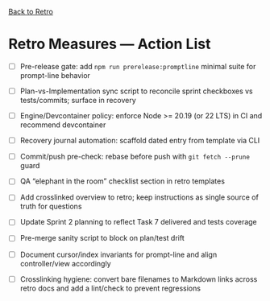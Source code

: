 [Back to Retro](../)

# Retro Measures — Action List

- [ ] Pre-release gate: add `npm run prerelease:promptline` minimal suite for prompt-line behavior
- [ ] Plan-vs-Implementation sync script to reconcile sprint checkboxes vs tests/commits; surface in recovery
- [ ] Engine/Devcontainer policy: enforce Node >= 20.19 (or 22 LTS) in CI and recommend devcontainer
- [ ] Recovery journal automation: scaffold dated entry from template via CLI
- [ ] Commit/push pre-check: rebase before push with `git fetch --prune` guard
- [ ] QA “elephant in the room” checklist section in retro templates
- [ ] Add crosslinked overview to retro; keep instructions as single source of truth for questions
- [ ] Update Sprint 2 planning to reflect Task 7 delivered and tests coverage
- [ ] Pre-merge sanity script to block on plan/test drift
- [ ] Document cursor/index invariants for prompt-line and align controller/view accordingly
 - [ ] Crosslinking hygiene: convert bare filenames to Markdown links across retro docs and add a lint/check to prevent regressions


